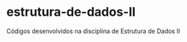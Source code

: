 estrutura-de-dados-II
=====================

Códigos desenvolvidos na disciplina de Estrutura de Dados II
